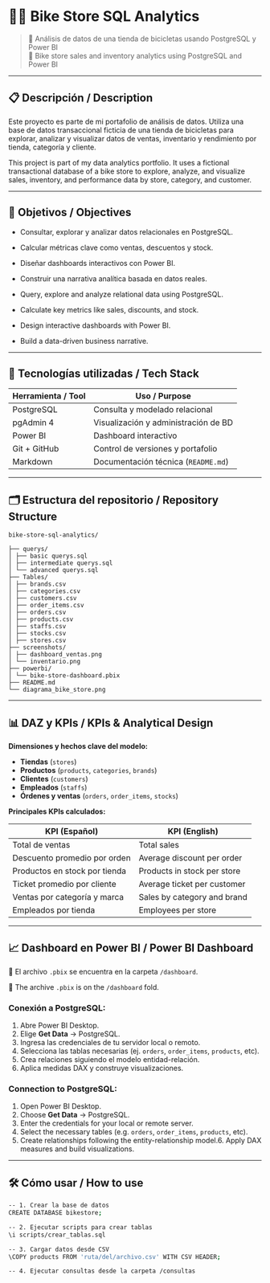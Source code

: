 # 🚴‍♂️ Bike Store SQL Analytics

> 💼 Análisis de datos de una tienda de bicicletas usando PostgreSQL y Power BI  
> 💼 Bike store sales and inventory analytics using PostgreSQL and Power BI

---

## 📋 Descripción / Description

Este proyecto es parte de mi portafolio de análisis de datos. Utiliza una base de datos transaccional ficticia de una tienda de bicicletas para explorar, analizar y visualizar datos de ventas, inventario y rendimiento por tienda, categoría y cliente.

This project is part of my data analytics portfolio. It uses a fictional transactional database of a bike store to explore, analyze, and visualize sales, inventory, and performance data by store, category, and customer.

---

## 🎯 Objetivos / Objectives

- Consultar, explorar y analizar datos relacionales en PostgreSQL.
- Calcular métricas clave como ventas, descuentos y stock.
- Diseñar dashboards interactivos con Power BI.
- Construir una narrativa analítica basada en datos reales.

- Query, explore and analyze relational data using PostgreSQL.
- Calculate key metrics like sales, discounts, and stock.
- Design interactive dashboards with Power BI.
- Build a data-driven business narrative.

---

## 🧠 Tecnologías utilizadas / Tech Stack

| Herramienta / Tool     | Uso / Purpose                          |
|------------------------|----------------------------------------|
| PostgreSQL             | Consulta y modelado relacional         |
| pgAdmin 4              | Visualización y administración de BD   |
| Power BI               | Dashboard interactivo                  |
| Git + GitHub           | Control de versiones y portafolio      |
| Markdown               | Documentación técnica (`README.md`)    |

---

## 🗂️ Estructura del repositorio / Repository Structure

```<code>
bike-store-sql-analytics/

├── querys/
│ ├── basic querys.sql
│ ├── intermediate querys.sql
│ └── advanced querys.sql
├── Tables/
│ ├── brands.csv
│ ├── categories.csv
│ ├── customers.csv
│ ├── order_items.csv
│ ├── orders.csv
│ ├── products.csv
│ ├── staffs.csv
│ ├── stocks.csv
│ ├── stores.csv
├── screenshots/
│ ├── dashboard_ventas.png
│ └── inventario.png
├── powerbi/
│ └── bike-store-dashboard.pbix
├── README.md
└── diagrama_bike_store.png

```


---

## 📊 DAZ y KPIs / KPIs & Analytical Design

**Dimensiones y hechos clave del modelo:**

- **Tiendas** (`stores`)  
- **Productos** (`products`, `categories`, `brands`)  
- **Clientes** (`customers`)  
- **Empleados** (`staffs`)  
- **Órdenes y ventas** (`orders`, `order_items`, `stocks`)

**Principales KPIs calculados:**

| KPI (Español)                         | KPI (English)                      |
|--------------------------------------|------------------------------------|
| Total de ventas                      | Total sales                        |
| Descuento promedio por orden         | Average discount per order         |
| Productos en stock por tienda        | Products in stock per store        |
| Ticket promedio por cliente          | Average ticket per customer        |
| Ventas por categoría y marca         | Sales by category and brand        |
| Empleados por tienda                 | Employees per store                |

---

## 📈 Dashboard en Power BI / Power BI Dashboard

📌 El archivo `.pbix` se encuentra en la carpeta `/dashboard`.

📌 The archive `.pbix` is on the `/dashboard` fold.
### Conexión a PostgreSQL:

1. Abre Power BI Desktop.
2. Elige **Get Data** → PostgreSQL.
3. Ingresa las credenciales de tu servidor local o remoto.
4. Selecciona las tablas necesarias (ej. `orders`, `order_items`, `products`, etc).
5. Crea relaciones siguiendo el modelo entidad-relación.
6. Aplica medidas DAX y construye visualizaciones.

### Connection to PostgreSQL:

1. Open Power BI Desktop.
2. Choose **Get Data** → PostgreSQL.
3. Enter the credentials for your local or remote server.
4. Select the necessary tables (e.g. `orders`, `order_items`, `products`, etc).
5. Create relationships following the entity-relationship model.6. Apply DAX measures and build visualizations.

---

## 🛠 Cómo usar / How to use

```bash
-- 1. Crear la base de datos
CREATE DATABASE bikestore;

-- 2. Ejecutar scripts para crear tablas
\i scripts/crear_tablas.sql

-- 3. Cargar datos desde CSV
\COPY products FROM 'ruta/del/archivo.csv' WITH CSV HEADER;

-- 4. Ejecutar consultas desde la carpeta /consultas

